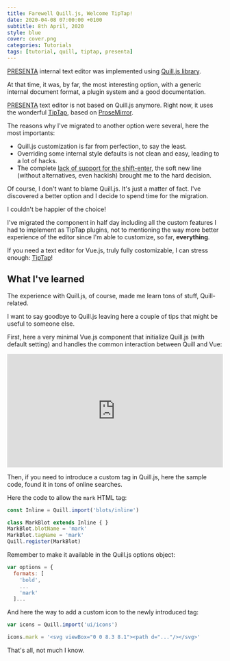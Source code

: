 ```yaml
---
title: Farewell Quill.js, Welcome TipTap!
date: 2020-04-08 07:00:00 +0100
subtitle: 8th April, 2020
style: blue
cover: cover.png
categories: Tutorials
tags: [tutorial, quill, tiptap, presenta]
---
```


[PRESENTA](https://www.presenta.cc/) internal text editor was implemented using [Quill.js library](https://quilljs.com/).

At that time, it was, by far, the most interesting option, with a generic internal document format, a plugin system and a good documentation.

[PRESENTA](https://www.presenta.cc/) text editor is not based on Quill.js anymore. Right now, it uses the wonderful [TipTap](https://tiptap.scrumpy.io/), based on [ProseMirror](https://prosemirror.net/).

The reasons why I've migrated to another option were several, here the most importants:

- Quill.js customization is far from perfection, to say the least.
- Overriding some internal style defaults is not clean and easy, leading to a lot of hacks.
- The complete [lack of support for the shift-enter](https://github.com/quilljs/quill/issues/252), the soft new line (without alternatives, even hackish) brought me to the hard decision.

Of course, I don't want to blame Quill.js. It's just a matter of fact. I've discovered a better option and I decide to spend time for the migration.

I couldn't be happier of the choice!

I've migrated the component in half day including all the custom features I had to implement as TipTap plugins, not to mentioning the way more better experience of the editor since I'm able to customize, so far, **everything**.

If you need a text editor for Vue.js, truly fully costomizable, I can stress enough: [TipTap](https://tiptap.scrumpy.io/)!

## What I've learned

The experience with Quill.js, of course, made me learn tons of stuff, Quill-related.

I want to say goodbye to Quill.js leaving here a couple of tips that might be useful to someone else.

First, here a very minimal Vue.js component that initialize Quill.js (with default setting) and handles the common interaction between Quill and Vue:

<iframe height="265" style="width: 100%;" scrolling="no" title="Quill and Vue" src="https://codepen.io/abusedmedia/embed/qBOWPza?height=265&theme-id=light&default-tab=html,result" frameborder="no" allowtransparency="true" allowfullscreen="true">
  See the Pen <a href='https://codepen.io/abusedmedia/pen/qBOWPza'>Quill and Vue</a> by Fabio Franchino
  (<a href='https://codepen.io/abusedmedia'>@abusedmedia</a>) on <a href='https://codepen.io'>CodePen</a>.
</iframe>

Then, if you need to introduce a custom tag in Quill.js, here the sample code, found it in tons of online searches.

Here the code to allow the `mark` HTML tag:

```javascript
const Inline = Quill.import('blots/inline')

class MarkBlot extends Inline { }
MarkBlot.blotName = 'mark'
MarkBlot.tagName = 'mark'
Quill.register(MarkBlot)
```

Remember to make it available in the Quill.js options object:

```javascript
var options = {
  formats: [
    'bold',
    ...
    'mark'
  ]...
```

And here the way to add a custom icon to the newly introduced tag:

```javascript
var icons = Quill.import('ui/icons')

icons.mark = '<svg viewBox="0 0 8.3 8.1"><path d="..."/></svg>'
```

That's all, not much I know.